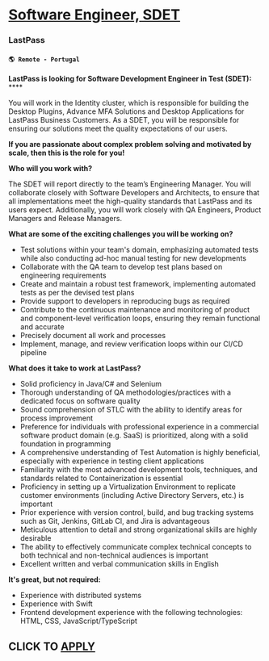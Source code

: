# [Software Engineer, SDET](https://www.remotewlb.com/apply/software-engineer-sdet)  
### LastPass  
#### `🌎 Remote - Portugal`  

**LastPass is looking for Software Development Engineer in Test (SDET):** ****

You will work in the Identity cluster, which is responsible for building the Desktop Plugins, Advance MFA Solutions and Desktop Applications for LastPass Business Customers. As a SDET, you will be responsible for ensuring our solutions meet the quality expectations of our users.

**If you are passionate about complex problem solving and motivated by scale, then this is the role for you!**

**Who will you work with?**

The SDET will report directly to the team’s Engineering Manager. You will collaborate closely with Software Developers and Architects, to ensure that all implementations meet the high-quality standards that LastPass and its users expect. Additionally, you will work closely with QA Engineers, Product Managers and Release Managers.

**What are some of the exciting challenges you will be working on?**

  * Test solutions within your team's domain, emphasizing automated tests while also conducting ad-hoc manual testing for new developments
  * Collaborate with the QA team to develop test plans based on engineering requirements
  * Create and maintain a robust test framework, implementing automated tests as per the devised test plans
  * Provide support to developers in reproducing bugs as required
  * Contribute to the continuous maintenance and monitoring of product and component-level verification loops, ensuring they remain functional and accurate
  * Precisely document all work and processes
  * Implement, manage, and review verification loops within our CI/CD pipeline

**What does it take to work at LastPass?**

  * Solid proficiency in Java/C# and Selenium
  * Thorough understanding of QA methodologies/practices with a dedicated focus on software quality
  * Sound comprehension of STLC with the ability to identify areas for process improvement
  * Preference for individuals with professional experience in a commercial software product domain (e.g. SaaS) is prioritized, along with a solid foundation in programming
  * A comprehensive understanding of Test Automation is highly beneficial, especially with experience in testing client applications
  * Familiarity with the most advanced development tools, techniques, and standards related to Containerization is essential
  * Proficiency in setting up a Virtualization Environment to replicate customer environments (including Active Directory Servers, etc.) is important
  * Prior experience with version control, build, and bug tracking systems such as Git, Jenkins, GitLab CI, and Jira is advantageous
  * Meticulous attention to detail and strong organizational skills are highly desirable
  * The ability to effectively communicate complex technical concepts to both technical and non-technical audiences is important
  * Excellent written and verbal communication skills in English

**It's great, but not required:**

  * Experience with distributed systems
  * Experience with Swift
  * Frontend development experience with the following technologies: HTML, CSS, JavaScript/TypeScript

  
## CLICK TO [APPLY](https://www.remotewlb.com/apply/software-engineer-sdet)

